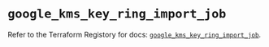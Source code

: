 # `google_kms_key_ring_import_job`

Refer to the Terraform Registory for docs: [`google_kms_key_ring_import_job`](https://registry.terraform.io/providers/hashicorp/google-beta/5.0.0/docs/resources/google_kms_key_ring_import_job).
